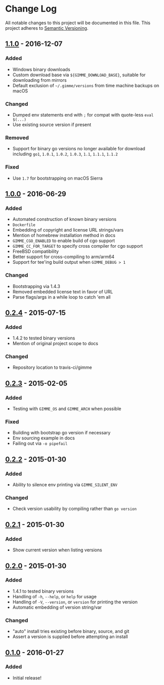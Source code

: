 # Change Log
All notable changes to this project will be documented in this file.
This project adheres to [Semantic Versioning](http://semver.org/).

## [1.1.0] - 2016-12-07
### Added
- Windows binary downloads
- Custom download base via `${GIMME_DOWNLOAD_BASE}`, suitable for downloading
  from mirrors
- Default exclusion of `~/.gimme/versions` from time machine backups on macOS

### Changed
- Dumped env statements end with `;` for compat with quote-less `eval $(...)`
- Use existing source version if present

### Removed
- Support for binary go versions no longer available for download including
  `go1`, `1.0.1`, `1.0.2`, `1.0.3`, `1.1`, `1.1.1`, `1.1.2`

### Fixed
- Use `1.7` for bootstrapping on macOS Sierra

## [1.0.0] - 2016-06-29
### Added
- Automated construction of known binary versions
- `Dockerfile`
- Embedding of copyright and license URL strings/vars
- Mention of homebrew installation method in docs
- `GIMME_CGO_ENABLED` to enable build of cgo support
- `GIMME_CC_FOR_TARGET` to specify cross compiler for cgo support
- FreeBSD compatibility
- Better support for cross-compiling to arm/arm64
- Support for tee'ing build output when `GIMME_DEBUG > 1`

### Changed
- Bootstrapping via 1.4.3
- Removed embedded license text in favor of URL
- Parse flags/args in a while loop to catch 'em all

## [0.2.4] - 2015-07-15
### Added
- 1.4.2 to tested binary versions
- Mention of original project scope to docs

### Changed
- Repository location to travis-ci/gimme

## [0.2.3] - 2015-02-05
### Added
- Testing with `GIMME_OS` and `GIMME_ARCH` when possible

### Fixed
- Building with bootstrap go version if necessary
- Env sourcing example in docs
- Failing out via `-o pipefail`

## [0.2.2] - 2015-01-30
### Added
- Ability to silence env printing via `GIMME_SILENT_ENV`

### Changed
- Check version usability by compiling rather than `go version`

## [0.2.1] - 2015-01-30
### Added
- Show current version when listing versions

## [0.2.0] - 2015-01-30
### Added
- 1.4.1 to tested binary versions
- Handling of `-h`, `--help`, or `help` for usage
- Handling of `-V`, `--version`, or `version` for printing the version
- Automatic embedding of version string/var

### Changed
- "auto" install tries existing before binary, source, and git
- Assert a version is supplied before attempting an install

## [0.1.0] - 2016-01-27
### Added
- Initial release!

[Unreleased]: https://github.com/travis-ci/gimme/compare/v1.1.0...HEAD
[1.1.0]: https://github.com/travis-ci/gimme/compare/v1.0.4...v1.1.0
[1.0.0]: https://github.com/travis-ci/gimme/compare/v0.2.4...v1.0.0
[0.2.4]: https://github.com/travis-ci/gimme/compare/v0.2.3...v0.2.4
[0.2.3]: https://github.com/travis-ci/gimme/compare/v0.2.2...v0.2.3
[0.2.2]: https://github.com/travis-ci/gimme/compare/v0.2.1...v0.2.2
[0.2.1]: https://github.com/travis-ci/gimme/compare/v0.2.0...v0.2.1
[0.2.0]: https://github.com/travis-ci/gimme/compare/v0.1.0...v0.2.0
[0.1.0]: https://github.com/travis-ci/gimme/compare/655fc2e...v0.1.0
